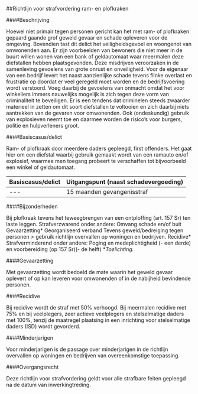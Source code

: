 <meta http-equiv='Content-Type' content='text/html; charset=utf-8' />

##Richtlijn voor strafvordering ram- en plofkraken

####Beschrijving

Hoewel niet primair tegen personen gericht kan het met ram- of plofkraken gepaard gaande grof geweld gevaar en schade opleveren voor de omgeving. Bovendien tast dit delict het veiligheidsgevoel en woongenot van omwonenden aan. Er zijn voorbeelden van bewoners die niet meer in de buurt willen wonen van een bank of geldautomaat waar meermalen deze diefstallen hebben plaatsgevonden. Deze misdrijven veroorzaken in de samenleving gevoelens van grote onrust en onveiligheid. Voor de eigenaar van een bedrijf levert het naast aanzienlijke schade tevens flinke overlast en frustratie op doordat er veel geregeld moet worden en de bedrijfsvoering wordt verstoord. Voeg daarbij de gevoelens van onmacht omdat het voor winkeliers immers nauwelijks mogelijk is zich tegen deze vorm van criminaliteit te beveiligen. Er is een tendens dat criminelen steeds zwaarder materieel in zetten om dit soort diefstallen te voltooien en zich daarbij niets aantrekken van de gevaren voor omwonenden. Ook (ondeskundig) gebruik van explosieven neemt toe en daarmee worden de risico’s voor burgers, politie en hulpverleners groot.    

####Basiscasus/delict

Ram- of plofkraak door meerdere daders gepleegd, first offenders. Het gaat hier om een diefstal waarbij gebruik gemaakt wordt van een ramauto en/of explosief, waarmee men toegang probeert te verschaffen tot bijvoorbeeld een winkel of geldautomaat.  

| Basiscasus/delict  | Uitgangspunt (naast schadevergoeding)  |
|:---|:---|
| --- | 15 maanden gevangenisstraf  |

####Bijzonderheden

Bij plofkraak tevens het teweegbrengen van een ontploffing (art. 157 Sr) ten laste leggen. Strafverzwarend onder andere: Omvang schade en/of buit Gevaarzetting* Georganiseerd verband Tevens geweld/bedreiging tegen personen > gebruik richtlijn overvallen op woningen en bedrijven. Recidive* Strafverminderend onder andere: Poging en medeplichtigheid (- een derde) en voorbereiding (op 157 Sr)(- de helft)  **Toelichting.*     

####Gevaarzetting

Met gevaarzetting wordt bedoeld de mate waarin het geweld gevaar oplevert of op kan leveren voor omwonenden of in de nabijheid bevindende personen.    

####Recidive

Bij recidive wordt de straf met 50% verhoogd. Bij meermalen recidive met 75% en bij veelplegers, zeer actieve veelplegers en stelselmatige daders met 100%, tenzij de maatregel plaatsing in een inrichting voor stelselmatige daders (ISD) wordt gevorderd.    

####Minderjarigen

Voor minderjarigen is de passage over minderjarigen in de richtlijn overvallen op woningen en bedrijven van overeenkomstige toepassing.    

####Overgangsrecht

Deze richtlijn voor strafvordering geldt voor alle strafbare feiten gepleegd na de datum van inwerkingtreding.     
